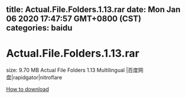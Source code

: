 
title: Actual.File.Folders.1.13.rar
date: Mon Jan 06 2020 17:47:57 GMT+0800 (CST)    
categories: baidu
---

# Actual.File.Folders.1.13.rar
size: 9.70 MB
 Actual File Folders 1.13 Multilingual |百度网盘|rapidgator|nitroflare
 

[How to download](https://bpcam.bemobtrk.com/go/2ceec3aa-1ca2-46d6-b9ff-aaa5c184517c?jno=3071)